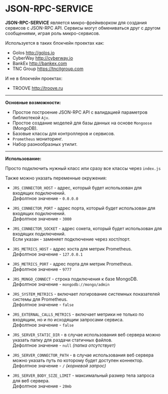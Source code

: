 # JSON-RPC-SERVICE

**JSON-RPC-SERVICE** является микро-фреймворком для создания сервисов с JSON-RPC API.
Сервисы могут обмениваться друг с другом сообщениями, играя роль микро-сервисов.

Используется в таких блокчейн проектах как:

-   Golos http://golos.io
-   CyberWay http://cyberway.io
-   BankEx http://bankex.com
-   TNC Group https://tncitgroup.com

И не в блокчейн проектах:

-   TROOVE http://troove.ru

---

**Основные возможности:**

-   Простое построение JSON-RPC API с валидацией параметров библиотекой `Ajv`.
-   Простое создание моделей для базы данных на основе `Mongoose` (MongoDB).
-   Базовые классы для контроллеров и сервисов.
-   `Prometheus` мониторинг.
-   Набор разнообразных утилит.

---

**Использование:**

Просто подключить нужный класс или сразу все классы через `index.js`

Также можно указать переменные окружения:

-   `JRS_CONNECTOR_HOST` - адрес, который будет использован для входящих подключений.  
    Дефолтное значение - `0.0.0.0`

-   `JRS_CONNECTOR_PORT` - адрес порта, который будет использован для входящих подключений.  
    Дефолтное значение - `3000`

-   `JRS_CONNECTOR_SOCKET` - адрес сокета, который будет использован для входящих подключений.  
    Если указан - заменяет подключение через хост/порт.

-   `JRS_METRICS_HOST` - адрес хоста для метрик Prometheus.  
    Дефолтное значение - `127.0.0.1`

-   `JRS_METRICS_PORT` - адрес порта для метрик Prometheus.  
    Дефолтное значение - `9777`

-   `JRS_MONGO_CONNECT` - строка подключения к базе MongoDB.  
    Дефолтное значение - `mongodb://mongo/admin`

-   `JRS_SYSTEM_METRICS` - включает логирование системных показателей системы для Prometheus.  
    Дефолтное значение - `false`

-   `JRS_EXTERNAL_CALLS_METRICS` - включает метрики не только по входящим, но и по исходящим запросами сервиса.  
    Дефолтное значение - `false`

-   `JRS_SERVER_STATIC_DIR` - в случае использования веб сервера можно указать папку для раздачи статичных файлов.  
    Дефолтное значение - `null` _(папка отсутствует)_

-   `JRS_SERVER_CONNECTOR_PATH` - в случае использования веб сервера можно указать путь по которому будет доступен коннектор.  
    Дефолтное значение - `/` _(корневой запрос)_

-   `JRS_SERVER_BODY_SIZE_LIMIT` - максимальный размер тела запроса для веб сервера.  
    Дефолтное значение - `20mb`
